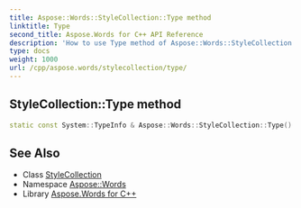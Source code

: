 ```yaml
---
title: Aspose::Words::StyleCollection::Type method
linktitle: Type
second_title: Aspose.Words for C++ API Reference
description: 'How to use Type method of Aspose::Words::StyleCollection class in C++.'
type: docs
weight: 1000
url: /cpp/aspose.words/stylecollection/type/
---
```

## StyleCollection::Type method




```cpp
static const System::TypeInfo & Aspose::Words::StyleCollection::Type()
```

## See Also

* Class [StyleCollection](../)
* Namespace [Aspose::Words](../../)
* Library [Aspose.Words for C++](../../../)
